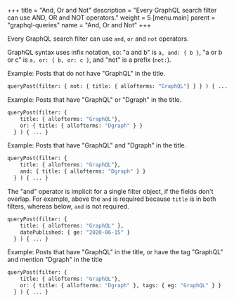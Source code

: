 +++
title = "And, Or and Not"
description = "Every GraphQL search filter can use AND, OR and NOT operators."
weight = 5
[menu.main]
    parent = "graphql-queries"
    name = "And, Or and Not"
+++

Every GraphQL search filter can use `and`, `or` and `not` operators.

GraphQL syntax uses infix notation, so: "a and b" is `a, and: { b }`, "a or b or c" is `a, or: { b, or: c }`, and "not" is a prefix (`not:`).

Example: Posts that do not have "GraphQL" in the title.

```graphql
queryPost(filter: { not: { title: { allofterms: "GraphQL"} } } ) { ... }
```

Example: Posts that have "GraphQL" or "Dgraph" in the title.

```graphql
queryPost(filter: {
    title: { allofterms: "GraphQL"},
    or: { title: { allofterms: "Dgraph" } }
  } ) { ... }
```

Example: Posts that have "GraphQL" and "Dgraph" in the title.

```graphql
queryPost(filter: {
    title: { allofterms: "GraphQL"},
    and: { title: { allofterms: "Dgraph" } }
  } ) { ... }
```

The "and" operator is implicit for a single filter object, if the fields don't overlap.  For example, above the `and` is required because `title` is in both filters, whereas below, `and` is not required.

```graphql
queryPost(filter: {
    title: { allofterms: "GraphQL" },
    datePublished: { ge: "2020-06-15" }
  } ) { ... }
```

Example: Posts that have "GraphQL" in the title, or have the tag "GraphQL" and mention "Dgraph" in the title

```graphql
queryPost(filter: {
    title: { allofterms: "GraphQL"},
    or: { title: { allofterms: "Dgraph" }, tags: { eg: "GraphQL" } }
  } ) { ... }
```
